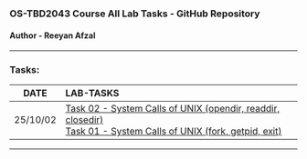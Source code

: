 ###  OS-TBD2043 Course All Lab Tasks - GitHub Repository
#### Author - Reeyan Afzal

___

### Tasks:
|   DATE   | LAB-TASKS                                                                                                                                                                                                                                                                                                                                                                                                                                                                                                                                                                                          |
|:--------:|:---------------------------------------------------------------------------------------------------------------------------------------------------------------------------------------------------------------------------------------------------------------------------------------------------------------------------------------------------------------------------------------------------------------------------------------------------------------------------------------------------------------------------------------------------------------------------------------------------|
| 25/10/02 | [Task 02 - System Calls of UNIX (opendir, readdir, closedir)](25_10_02-Task1-2/task_1.c)  <br/>[Task 01 - System Calls of UNIX (fork, getpid, exit)](25_10_02-Task1-2/task_2.c)                                                                                                                                                                                                                                                                                                                                                                                                                                                                                                              |
___

